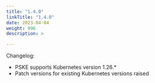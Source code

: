 ```yaml
---
title: "1.4.0"
linkTitle: "1.4.0"
date: 2023-04-04
weight: 996
description: >

---
```


Changelog:

- PSKE supports Kubernetes version 1.26.*
- Patch versions for existing Kubernetes versions raised
